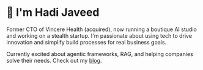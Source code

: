 <!--
**hadijaveed/hadijaveed** is a ✨ _special_ ✨ repository because its `README.md` (this file) appears on your GitHub profile.

Here are some ideas to get you started:

- 🔭 I’m currently working on ...
- 🌱 I’m currently learning ...
- 👯 I’m looking to collaborate on ...
- 🤔 I’m looking for help with ...
- 💬 Ask me about ...
- 📫 How to reach me: ...
- 😄 Pronouns: ...
- ⚡ Fun fact: ...
-->
# 👋 I'm Hadi Javeed
Former CTO of Vincere Health (acquired), now running a boutique AI studio and working on a stealth startup. I'm passionate about using tech to drive innovation and simplify build processes for real business goals.

Currently excited about agentic frameworks, RAG, and helping companies solve their needs. Check out my [blog](https://www.hadijaveed.com).
